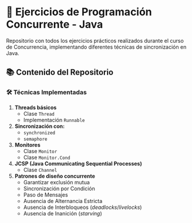 # 🧵 Ejercicios de Programación Concurrente - Java
Repositorio con todos los ejercicios prácticos realizados durante el curso de Concurrencia, implementando diferentes técnicas de sincronización en Java.

## 📚 Contenido del Repositorio
### 🛠️ Técnicas Implementadas
1. **Threads básicos**
   - Clase `Thread`
   - Implementación `Runnable`
3. **Sincronización con:**
   - `synchronized`
   - `semaphore`
4. **Monitores**
   - Clase `Monitor`
   - Clase `Monitor.Cond`
3. **JCSP (Java Communicating Sequential Processes)**
   - Clase `Channel`
5. **Patrones de diseño concurrente**
   - Garantizar exclusión mutua
   - Sincronización por Condición
   - Paso de Mensajes
   - Ausencia de Alternancia Estricta
   - Ausencia de Interbloqueos (*deadlocks*/*livelocks*)
   - Ausencia de Inanición (*starving*)
